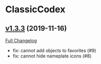 # ClassicCodex

## [v1.3.3](https://github.com/SwimmingTiger/ClassicCodex/tree/v1.3.3) (2019-11-16)
[Full Changelog](https://github.com/SwimmingTiger/ClassicCodex/compare/v1.3.2...v1.3.3)

- fix: cannot add objects to favorites (#9)  
- fix: cannot hide nameplate icons (#8)  
